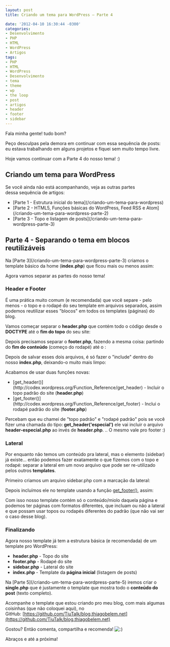 ```yaml
---
layout: post
title: Criando um tema para WordPress – Parte 4

date: '2012-04-10 16:30:44 -0300'
categories:
- Desenvolvimento
- PHP
- HTML
- WordPress
- Artigos
tags:
- PHP
- HTML
- WordPress
- Desenvolvimento
- tema
- theme
- wp
- the loop
- post
- artigos
- header
- footer
- sidebar
---
```

Fala minha gente! tudo bom?

Peço desculpas pela demora em continuar com essa sequência de posts: eu estava trabalhando em alguns projetos e fiquei sem muito tempo livre.

Hoje vamos continuar com a Parte 4 do nosso tema! :)

<h2>Criando um tema para WordPress</h2>
Se você ainda não está acompanhando, veja as outras partes dessa sequência de artigos:

<ul>
<li>[Parte 1 - Estrutura inicial do tema](/criando-um-tema-para-wordpress)</li>
<li>[Parte 2 - HTML5, Funções básicas do WordPress, Feed RSS e Atom](/criando-um-tema-para-wordpress-parte-2)</li>
<li>[Parte 3 - Topo e listagem de posts](/criando-um-tema-para-wordpress-parte-3)</li>
</ul>
<h2>Parte 4 - Separando o tema em blocos reutilizáveis</h2>
Na [Parte 3](/criando-um-tema-para-wordpress-parte-3) criamos o template básico da home (<strong>index.php</strong>) que ficou mais ou menos assim:

<div data-gist-id="2353682" data-gist-show-loading="false"></div>

Agora vamos separar as partes do nosso tema!

<h3>Header e Footer</h3>
É uma prática muito comum (e recomendada) que você separe - pelo menos - o topo e o rodapé do seu template em arquivos separados, assim podemos reutilizar esses "blocos" em todos os templates (páginas) do blog.

Vamos começar separar o <strong>header.php</strong> que contém todo o código desde o <strong>DOCTYPE</strong> até o <strong>fim do topo</strong> do seu site:

<div data-gist-id="2353722" data-gist-show-loading="false"></div>

Depois precisamos separar o <strong>footer.php</strong>, fazendo a mesma coisa: partindo do <strong>fim do conteúdo</strong> (começo do rodapé) até o <strong></body></strong>:

<div data-gist-id="2353728" data-gist-show-loading="false"></div>

Depois de salvar esses dois arquivos, é só fazer o "include" dentro do nosso <strong>index.php</strong>, deixando-o muito mais limpo:

<div data-gist-id="2353735" data-gist-show-loading="false"></div>

Acabamos de usar duas funções novas:

<ul>
<li>[get_header()](http://codex.wordpress.org/Function_Reference/get_header) - Incluir o topo padrão do site (<strong>header.php</strong>)</li>
<li>[get_footer()](http://codex.wordpress.org/Function_Reference/get_footer) - Inclui o rodapé padrão do site (<strong>footer.php</strong>)</li>
</ul>
Percebam que eu chamei de "topo padrão" e "rodapé padrão" pois se você fizer uma chamada do tipo:<strong> get_header('especial')</strong> ele vai incluir o arquivo <strong>header-especial.php</strong> ao invés de <strong>header.php</strong>. .. O mesmo vale pro footer :)

<h3>Lateral</h3>
Por enquanto não temos um conteúdo pra lateral, mas o elemento (sidebar) já existe... então podemos fazer exatamente o que fizemos com o topo e rodapé: separar a lateral em um novo arquivo que pode ser re-utilizado pelos outros <strong>templates</strong>.

Primeiro criamos um arquivo sidebar.php com a marcação da lateral:

<div data-gist-id="2353760" data-gist-show-loading="false"></div>

Depois incluímos ele no template usando a função [get_footer()](http://codex.wordpress.org/Function_Reference/get_footer), assim:

<div data-gist-id="2353770" data-gist-show-loading="false"></div>

Com isso nosso template contém só o conteúdo/miolo daquela página e podemos ter páginas com formatos diferentes, que incluam ou não a lateral e que possam usar topos ou rodapés diferentes do padrão (que não vai ser o caso desse blog).

<h3>Finalizando</h3>
Agora nosso template já tem a estrutura básica (e recomendada) de um template pro WordPress:

<ul>
<li><strong>header.php</strong> - Topo do site</li>
<li><strong>footer.php</strong> - Rodapé do site</li>
<li><strong>sidebar.php</strong> - Lateral do site</li>
<li><strong>index.php</strong> - Template da <strong>página inicial</strong> (listagem de posts)</li>
</ul>
Na [Parte 5](/criando-um-tema-para-wordpress-parte-5) iremos criar o <strong>single.php</strong> que é justamente o template que mostra todo o <strong>conteúdo do post</strong> (texto completo).

Acompanhe o template que estou criando pro meu blog, com mais algumas coisinhas (que não coloquei aqui), no GitHub: [https://github.com/TiuTalk/blog.thiagobelem.net](https://github.com/TiuTalk/blog.thiagobelem.net)

Gostou? Então comenta, compartilha e recomenda! <img src="/wp-includes/images/smilies/icon_smile.gif" alt=":)" />

Abraços e até a próxima!

